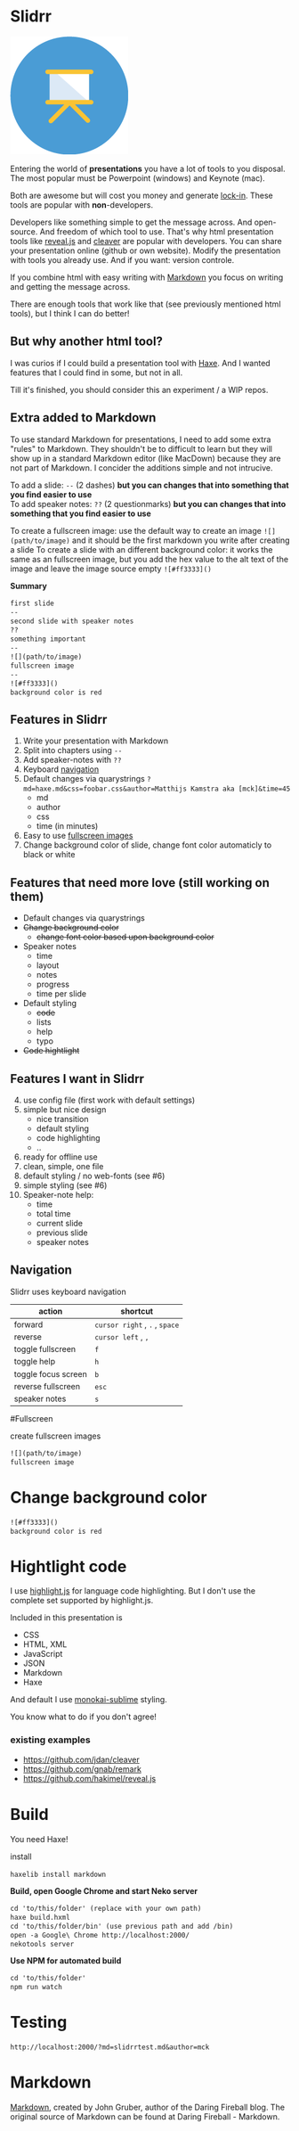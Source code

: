 # Slidrr

![](bin/img/slidrr.png)

Entering the world of **presentations** you have a lot of tools to you disposal.
The most popular must be Powerpoint (windows) and Keynote (mac).
 
Both are awesome but will cost you money and generate [lock-in](https://en.wikipedia.org/wiki/Vendor_lock-in).
These tools are popular with **non**-developers.

Developers like something simple to get the message across. And open-source. And freedom of which tool to use.
That's why html presentation tools like [reveal.js](https://github.com/hakimel/reveal.js) and [cleaver](https://github.com/jdan/cleaver) are popular with developers.
You can share your presentation online (github or own website).
Modify the presentation with tools you already use.
And if you want: version controle.

If you combine html with easy writing with [Markdown](https://daringfireball.net/projects/markdown/) you focus on writing and getting the message across.  

There are enough tools that work like that (see previously mentioned html tools), but I think I can do better!


## But why another html tool?

I was curios if I could build a presentation tool with [Haxe](http://www.haxe.org).
And I wanted features that I could find in some, but not in all.

Till it's finished, you should consider this an experiment / a WIP repos.

## Extra added to Markdown

To use standard Markdown for presentations, I need to add some extra "rules" to Markdown.
They shouldn't be to difficult to learn but they will show up in a standard Markdown editor (like MacDown) because they are not part of Markdown.
I concider the additions simple and not intrucive. 

To add a slide: `--` (2 dashes) __but you can changes that into something that you find easier to use__    
To add speaker notes: `??` (2 questionmarks) __but you can changes that into something that you find easier to use__  

To create a fullscreen image: use the default way to create an image `![](path/to/image)` and it should be the first markdown you write after creating a slide
To create a slide with an different background color: it works the same as an fullscreen image, but you add the hex value to the alt text of the image and leave the image source empty `![#ff3333]()`

**Summary**

```
first slide
--
second slide with speaker notes
??
something important
-- 
![](path/to/image)
fullscreen image
--
![#ff3333]()
background color is red

```


## Features in Slidrr

1. Write your presentation with Markdown
2. Split into chapters using `--` 
3. Add speaker-notes with `??` 
10. Keyboard [navigation](#navigation)
11. Default changes via quarystrings `?md=haxe.md&css=foobar.css&author=Matthijs Kamstra aka [mck]&time=45`
	- md
	- author
	- css
	- time (in minutes)
13. Easy to use [fullscreen images](#fullscreen)
14. Change background color of slide, change font color automaticly to black or white


## Features that need more love (still working on them)

- Default changes via quarystrings
- ~~Change background color~~
	- ~~change font color based upon background color~~
- Speaker notes
	- time
	- layout
	- notes
	- progress
	- time per slide
- Default styling
	- ~~code~~
	- lists
	- help
	- typo
- ~~Code hightlight~~


## Features I want in Slidrr

4. use config file (first work with default settings)
5. simple but nice design
	- nice transition 	
	- default styling
	- code highlighting
	- ..
6. ready for offline use
7. clean, simple, one file
8. default styling / no web-fonts (see #6) 
9. simple styling (see #6)
12. Speaker-note help: 
	- time
	- total time
	- current slide
	- previous slide
	- speaker notes

## Navigation

Slidrr uses keyboard navigation

| action | shortcut |
| --- | --- |
| forward | `cursor right` , `.` , `space` |
| reverse | `cursor left` , `,` | 
| toggle fullscreen | `f` | 
| toggle help | `h` | 
| toggle focus screen | `b` | 
| reverse fullscreen | `esc` | 
| speaker notes | `s` | 


#Fullscreen

create fullscreen images 
```
![](path/to/image)
fullscreen image
```

# Change background color

```
![#ff3333]()
background color is red
```



# Hightlight code

I use [highlight.js](https://highlightjs.org/) for language code highlighting.
But I don't use the complete set supported by highlight.js.

Included in this presentation is

- CSS
- HTML, XML
- JavaScript
- JSON
- Markdown
- Haxe

And default I use [monokai-sublime](https://github.com/isagalaev/highlight.js/blob/master/src/styles/monokai-sublime.css) styling.

You know what to do if you don't agree!




### existing examples

- https://github.com/jdan/cleaver
- https://github.com/gnab/remark
- https://github.com/hakimel/reveal.js


# Build

You need Haxe!

install

`haxelib install markdown`

**Build, open Google Chrome and start Neko server**

```
cd 'to/this/folder' (replace with your own path)
haxe build.hxml
cd 'to/this/folder/bin' (use previous path and add /bin)
open -a Google\ Chrome http://localhost:2000/
nekotools server
```

**Use NPM for automated build**

```
cd 'to/this/folder'
npm run watch
```

# Testing

```
http://localhost:2000/?md=slidrrtest.md&author=mck
```

# Markdown

[Markdown](https://daringfireball.net/projects/markdown/), created by John Gruber, author of the Daring Fireball blog. 
The original source of Markdown can be found at Daring Fireball - Markdown.

